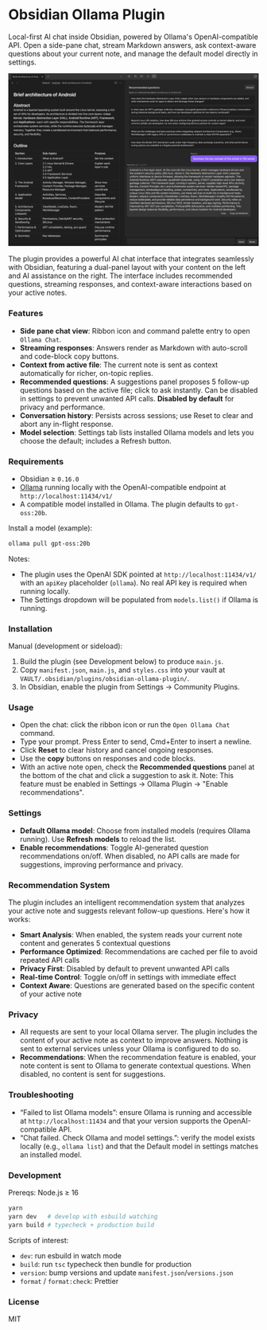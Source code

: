 # Obsidian Ollama Plugin

Local-first AI chat inside Obsidian, powered by Ollama's OpenAI-compatible API. Open a side-pane chat, stream Markdown answers, ask context-aware questions about your current note, and manage the default model directly in settings.

![Plugin Interface](interface.png)

The plugin provides a powerful AI chat interface that integrates seamlessly with Obsidian, featuring a dual-panel layout with your content on the left and AI assistance on the right. The interface includes recommended questions, streaming responses, and context-aware interactions based on your active notes.

### Features

- **Side pane chat view**: Ribbon icon and command palette entry to open `Ollama Chat`.
- **Streaming responses**: Answers render as Markdown with auto-scroll and code-block copy buttons.
- **Context from active file**: The current note is sent as context automatically for richer, on-topic replies.
- **Recommended questions**: A suggestions panel proposes 5 follow-up questions based on the active file; click to ask instantly. Can be disabled in settings to prevent unwanted API calls. **Disabled by default** for privacy and performance.
- **Conversation history**: Persists across sessions; use Reset to clear and abort any in-flight response.
- **Model selection**: Settings tab lists installed Ollama models and lets you choose the default; includes a Refresh button.

### Requirements

- Obsidian ≥ `0.16.0`
- [Ollama](https://ollama.com) running locally with the OpenAI-compatible endpoint at `http://localhost:11434/v1/`
- A compatible model installed in Ollama. The plugin defaults to `gpt-oss:20b`.

Install a model (example):

```bash
ollama pull gpt-oss:20b
```

Notes:
- The plugin uses the OpenAI SDK pointed at `http://localhost:11434/v1/` with an `apiKey` placeholder (`ollama`). No real API key is required when running locally.
- The Settings dropdown will be populated from `models.list()` if Ollama is running.

### Installation

Manual (development or sideload):
1. Build the plugin (see Development below) to produce `main.js`.
2. Copy `manifest.json`, `main.js`, and `styles.css` into your vault at `VAULT/.obsidian/plugins/obsidian-ollama-plugin/`.
3. In Obsidian, enable the plugin from Settings → Community Plugins.

### Usage

- Open the chat: click the ribbon icon or run the `Open Ollama Chat` command.
- Type your prompt. Press Enter to send, Cmd+Enter to insert a newline.
- Click **Reset** to clear history and cancel ongoing responses.
- Use the **copy** buttons on responses and code blocks.
- With an active note open, check the **Recommended questions** panel at the bottom of the chat and click a suggestion to ask it. Note: This feature must be enabled in Settings → Ollama Plugin → "Enable recommendations".

### Settings

- **Default Ollama model**: Choose from installed models (requires Ollama running). Use **Refresh models** to reload the list.
- **Enable recommendations**: Toggle AI-generated question recommendations on/off. When disabled, no API calls are made for suggestions, improving performance and privacy.

### Recommendation System

The plugin includes an intelligent recommendation system that analyzes your active note and suggests relevant follow-up questions. Here's how it works:

- **Smart Analysis**: When enabled, the system reads your current note content and generates 5 contextual questions
- **Performance Optimized**: Recommendations are cached per file to avoid repeated API calls
- **Privacy First**: Disabled by default to prevent unwanted API calls
- **Real-time Control**: Toggle on/off in settings with immediate effect
- **Context Aware**: Questions are generated based on the specific content of your active note

### Privacy

- All requests are sent to your local Ollama server. The plugin includes the content of your active note as context to improve answers. Nothing is sent to external services unless your Ollama is configured to do so.
- **Recommendations**: When the recommendation feature is enabled, your note content is sent to Ollama to generate contextual questions. When disabled, no content is sent for suggestions.

### Troubleshooting

- “Failed to list Ollama models”: ensure Ollama is running and accessible at `http://localhost:11434` and that your version supports the OpenAI-compatible API.
- “Chat failed. Check Ollama and model settings.”: verify the model exists locally (e.g., `ollama list`) and that the Default model in settings matches an installed model.

### Development

Prereqs: Node.js ≥ 16

```bash
yarn
yarn dev   # develop with esbuild watching
yarn build # typecheck + production build
```

Scripts of interest:
- `dev`: run esbuild in watch mode
- `build`: run `tsc` typecheck then bundle for production
- `version`: bump versions and update `manifest.json`/`versions.json`
- `format` / `format:check`: Prettier

### License

MIT
